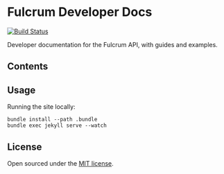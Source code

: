 # Fulcrum Developer Docs

[![Build Status](https://travis-ci.org/fulcrumapp/developer.fulcrumapp.com.png?branch=gh-pages)](https://travis-ci.org/fulcrumapp/developer.fulcrumapp.com)


Developer documentation for the Fulcrum API, with guides and examples.

## Contents

## Usage

Running the site locally:

```shell
bundle install --path .bundle
bundle exec jekyll serve --watch
```

## License

Open sourced under the [MIT license](LICENSE.md).

